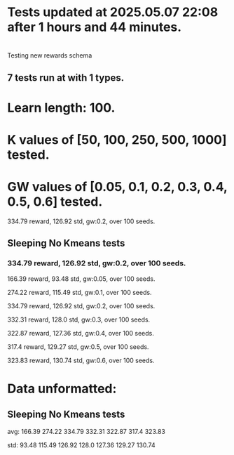 # Tests updated at 2025.05.07 22:08 after 1 hours and 44 minutes.
# 
Testing new rewards schema
## 7 tests run at with 1 types.
# Learn length: 100.
# K values of [50, 100, 250, 500, 1000] tested.
# GW values of [0.05, 0.1, 0.2, 0.3, 0.4, 0.5, 0.6] tested.

334.79 reward, 126.92 std, gw:0.2, over 100 seeds.


## Sleeping No Kmeans tests
### 334.79 reward, 126.92 std, gw:0.2, over 100 seeds.

166.39 reward, 93.48 std, gw:0.05, over 100 seeds.

274.22 reward, 115.49 std, gw:0.1, over 100 seeds.

334.79 reward, 126.92 std, gw:0.2, over 100 seeds.

332.31 reward, 128.0 std, gw:0.3, over 100 seeds.

322.87 reward, 127.36 std, gw:0.4, over 100 seeds.

317.4 reward, 129.27 std, gw:0.5, over 100 seeds.

323.83 reward, 130.74 std, gw:0.6, over 100 seeds.


# Data unformatted:



## Sleeping No Kmeans tests
avg:
166.39
274.22
334.79
332.31
322.87
317.4
323.83

std:
93.48
115.49
126.92
128.0
127.36
129.27
130.74

